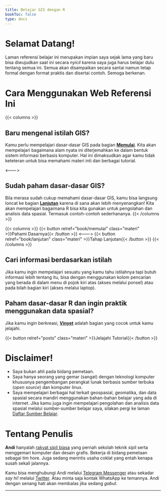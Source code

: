 ```yaml
---
title: Belajar GIS dengan R
bookToc: false
type: docs
---
```


# Selamat Datang!

Laman referensi belajar ini merupakan impian saya sejak lama yang baru bisa diwujudkan saat ini secara _nyicil_ karena saya juga harus belajar dulu tentang semua ini. Semua akan disampaikan secara santai namun tetap formal dengan format praktis dan disertai contoh. Semoga berkenan.

# Cara Menggunakan Web Referensi Ini

{{< columns >}}
## Baru mengenal istilah GIS?

Kamu perlu mempelajari dasar-dasar GIS pada bagian [**Memulai**](book/memulai/). Kita akan mempelajari bagaimana alam nyata ini diterjemahkan ke dalam bentuk sistem informasi berbasis komputer. Hal ini dimaksudkan agar kamu tidak keteteran untuk bisa memahami materi inti dan berbagai tutorial.

<--->

## Sudah paham dasar-dasar GIS?

Bila merasa sudah cukup memahami dasar-dasar GIS, kamu bisa langsung loncat ke bagian [**Lanjutan**](book/lanjutan/) karena di sana akan lebih menyenangkan! Kita akan mempelajari bagaimana R bisa kita gunakan untuk pengolahan dan analisis data spasial. Termasuk contoh-contoh sederhananya.
{{< /columns >}}

{{< columns >}}
{{< button relref="book/memulai" class="materi" >}}Pahami Dasarnya{{< /button >}}
<--->
{{< button relref="book/lanjutan" class="materi" >}}Tahap Lanjutan{{< /button >}}
{{< /columns >}}

## Cari informasi berdasarkan istilah

Jika kamu ingin mempelajari sesuatu yang kamu tahu istilahnya tapi butuh informasi lebih tentang itu, bisa dengan menggunakan kolom pencarian yang berada di dalam menu di pojok kiri atas (akses melalui ponsel) atau pada bilah bagian kiri (akses melalui laptop).

## Paham dasar-dasar R dan ingin praktik menggunakan data spasial?

Jika kamu ingin berkreasi, [**Vinyet**](posts) adalah bagian yang cocok untuk kamu jelajahi.

{{< button relref="posts" class="materi" >}}Jelajahi Tutorial{{< /button >}}

# Disclaimer!

- Saya bukan ahli pada bidang pemetaan.
- Saya hanya seorang yang gemar (sangat) dengan teknologi komputer khususnya pengembangan perangkat lunak berbasis sumber terbuka (_open source_) dan komputer linux.
- Saya mempelajari berbagai hal terkait geospasial, geomatika, dan data spasial secara mandiri menggunakan bahan-bahan belajar yang ada di internet. Jika kamu juga ingin mempelajari pengolahan dan analisis data spasial melalui sumber-sumber belajar saya, silakan pergi ke laman [Daftar Sumber Belajar](referensi).

# Tentang Penulis

**Andi** hanyalah [rakyat sipil biasa](https://instagram.com/rakyatsipilbiasa) yang pernah sekolah teknik sipil serta menggemari komputer dan desain grafis. Bekerja di bidang pemetaan sebagai tim hore. Juga sedang merintis usaha coklat yang entah kenapa susah sekali jalannya.

Kamu bisa menghubungi Andi melalui [Telegram Messenger](https://t.me/akherlan) atau sekadar _say hi!_ melalui [Twitter](https://twitter.com/terusterang__). Atau minta saja kontak WhatsApp ke temannya. Andi dengan senang hati akan membalas jika sedang _gabut_.

-----